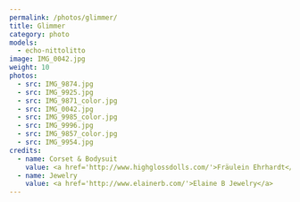 ```yaml
---
permalink: /photos/glimmer/
title: Glimmer
category: photo
models:
  - echo-nittolitto
image: IMG_0042.jpg
weight: 10
photos:
  - src: IMG_9874.jpg
  - src: IMG_9925.jpg
  - src: IMG_9871_color.jpg
  - src: IMG_0042.jpg
  - src: IMG_9985_color.jpg
  - src: IMG_9996.jpg
  - src: IMG_9857_color.jpg
  - src: IMG_9954.jpg
credits:
  - name: Corset & Bodysuit
    value: <a href='http://www.highglossdolls.com/'>Fräulein Ehrhardt</a>
  - name: Jewelry
    value: <a href='http://www.elainerb.com/'>Elaine B Jewelry</a>
---
```

